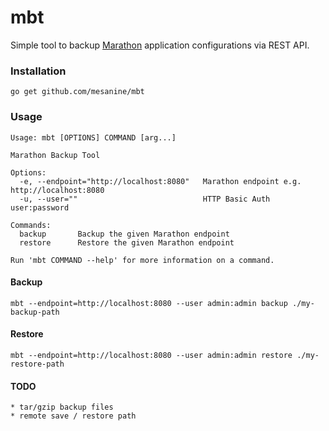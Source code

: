 # mbt

Simple tool to backup [Marathon](https://mesosphere.github.io/marathon/) 
application configurations via REST API. 

### Installation

    go get github.com/mesanine/mbt
    

### Usage


    Usage: mbt [OPTIONS] COMMAND [arg...]

    Marathon Backup Tool

    Options:
      -e, --endpoint="http://localhost:8080"   Marathon endpoint e.g. http://localhost:8080
      -u, --user=""                            HTTP Basic Auth user:password

    Commands:
      backup       Backup the given Marathon endpoint
      restore      Restore the given Marathon endpoint

    Run 'mbt COMMAND --help' for more information on a command.

#### Backup

    mbt --endpoint=http://localhost:8080 --user admin:admin backup ./my-backup-path
    
#### Restore

    mbt --endpoint=http://localhost:8080 --user admin:admin restore ./my-restore-path


#### TODO

    * tar/gzip backup files
    * remote save / restore path
